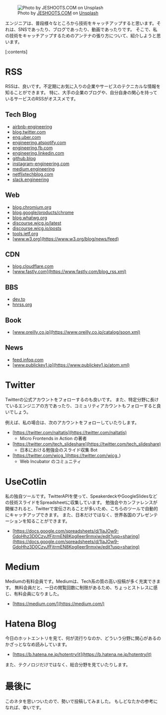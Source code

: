 <!-- 
title: 技術におけるアンテナの張り方 (巨人の肩に乗れ!)
date: 2020-10-16T21:39:23+09:00
draft: false
description: description
image: 
icon: 😎
-->

<figure title="Photo by JESHOOTS.COM on Unsplash">
<img alt="Photo by JESHOOTS.COM on Unsplash" src="https://res.cloudinary.com/silverbirder/image/upload/v1614431574/silver-birder.github.io/blog/Photo_by_JESHOOTS_COM_on_Unsplash.jpg">
<figcaption><span>Photo by <a href="https://unsplash.com/@jeshoots?utm_source=unsplash&amp;utm_medium=referral&amp;utm_content=creditCopyText">JESHOOTS.COM</a> on <a href="https://unsplash.com/s/photos/tech-study-book?utm_source=unsplash&amp;utm_medium=referral&amp;utm_content=creditCopyText">Unsplash</a></span></figcaption>
</figure>

エンジニアは、普段様々なところから技術をキャッチアップすると思います。それは、SNSであったり、ブログであったり、動画であったりです。
そこで、私の技術をキャッチアップするためのアンテナの張り方について、紹介しようと思います。

[:contents]

# RSS
RSSは、良いです。不定期にお気に入りの企業やサービスのテクニカルな情報を知ることができます。
特に、大手の企業のブログや、自分自身の関心を持っているサービスのRSSがオススメです。

## Tech Blog

* [airbnb-engineering](https://medium.com/feed/airbnb-engineering)
* [blog.twitter.com](https://blog.twitter.com/engineering/en_us/blog.rss)
* [eng.uber.com](https://eng.uber.com/feed/)
* [engineering.atspotify.com](https://engineering.atspotify.com/feed/)
* [engineering.fb.com](https://engineering.fb.com/feed/)
* [engineering.linkedin.com](https://engineering.linkedin.com/blog.rss.html)
* [github.blog](https://github.blog/feed/)
* [instagram-engineering.com](https://instagram-engineering.com/feed)
* [medium.engineering](https://medium.engineering/feed)
* [netflixtechblog.com](https://netflixtechblog.com/feed)
* [slack.engineering](https://slack.engineering/feed/)

## Web

* [blog.chromium.org](http://blog.chromium.org/atom.xml)
* [blog.google/products/chrome](https://blog.google/products/chrome/rss)
* [blog.whatwg.org](https://blog.whatwg.org/feed)
* [discourse.wicg.io/latest](https://discourse.wicg.io/latest.rss)
* [discourse.wicg.io/posts](https://discourse.wicg.io/posts.rss)
* [tools.ietf.org](https://tools.ietf.org/tools/atomfeed.xml)
* [www.w3.org](https://www.w3.org/blog/news/feed)

## CDN

* [blog.cloudflare.com](https://blog.cloudflare.com/rss/)
* [www.fastly.com](https://www.fastly.com/blog_rss.xml)

## BBS

* [dev.to](https://dev.to/feed)
* [hnrss.org](https://hnrss.org/newest)

## Book

* [www.oreilly.co.jp](https://www.oreilly.co.jp/catalog/soon.xml)

## News

* [feed.infoq.com](https://feed.infoq.com/jp)
* [www.publickey1.jp](https://www.publickey1.jp/atom.xml)

# Twitter 

Twitterの公式アカウントをフォローするのも良いです。
また、特定分野に長けているエンジニアの方であったり、コミュリティアカウントもフォローすると良いでしょう。

例えば、私の場合は、次のアカウントをフォローしていたりします。

* [https://twitter.com/naltatis](https://twitter.com/naltatis)
  * Micro Frontends in Action の著者
* [https://twitter.com/tech_slideshare](https://twitter.com/tech_slideshare)
  * 日本における勉強会のスライド収集 Bot
* [https://twitter.com/wicg_](https://twitter.com/wicg_)
  * Web Incubator のコミュニティ

# UseCotlin

私の独自ツールです。TwitterAPIを使って、SpeakerdeckやGoogleSlidesなどの技術スライドをSpreadsheetに収集しています。
勉強会やカンファレンスが開催されると、Twitterで宣伝されることが多いため、こちらのツールで自動的にキャッチアップできます。
また、日本だけではなく、世界各国のプレゼンテーションを知ることができます。

* [https://docs.google.com/spreadsheets/d/1IaJOw9-GdoHhz3D0CzvJfFitrmEN8KpgIleer9rmxiw/edit?usp=sharing](https://docs.google.com/spreadsheets/d/1IaJOw9-GdoHhz3D0CzvJfFitrmEN8KpgIleer9rmxiw/edit?usp=sharing)

# Medium

Mediumの有料会員です。Mediumは、Tech系の質の高い投稿が多く充実できます。
無料会員だと、一日の閲覧回数に制限があるため、ちょっとストレスに感じ、有料会員になりました。

* [https://medium.com/](https://medium.com/)

# Hatena Blog

今日のホットエントリを見て、何が流行りなのか、どういう分野に関心があるのかざっとななめ読みしています。

* [https://b.hatena.ne.jp/hotentry/it](https://b.hatena.ne.jp/hotentry/it)

また、テクノロジだけではなく、総合分野を見ていたりします。

# 最後に
このネタを思いついたので、勢いで投稿してみました。
もしどなたかの参考になれば、幸いです。
